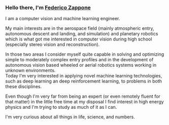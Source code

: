 ### Hello there, I'm [Federico Zappone](https://federicozappone.github.io)<br>

I am a computer vision and machine learning engineer.


My main interests are in the aerospace field (mainly atmospheric entry, autonomous descent and landing, and simulation) and planetary robotics which is what got me interested in computer vision during high school (especially stereo vision and reconstruction).


In those two areas I consider myself quite capable in solving and optimizing simple to moderately complex entry profiles and in the development of autonomous vision based wheeled or aerial robotics systems working in unknown environments.\
Today I'm very interested in applying novel machine learning technologies, such as deep learning an deep reinforcement learning, to problems in both these disciplines.


Even though I'm very far from being an expert (or even remotely fluent for that matter) in the little free time at my disposal I find interest in high energy physics and I'm trying to study as much of it as I can.


I'm very curious about all things in life, science, and numbers.
